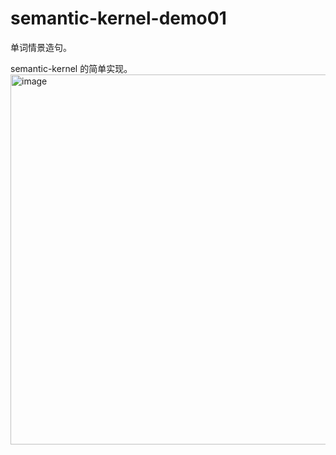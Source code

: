 # semantic-kernel-demo01
单词情景造句。

semantic-kernel 的简单实现。
<img width="592" alt="image" src="https://github.com/ccq1/semantic-kernel-demo01/assets/78813459/b8191e84-0818-4eb4-8138-4c0a4c9303c8">
